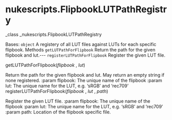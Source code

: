 # nukescripts.FlipbookLUTPathRegistry
_class _nukescripts.FlipbookLUTPathRegistry

Bases: `object`
A registery of all LUT files against LUTs for each specific flipbook.
Methods
`getLUTPathForFlipbook`  Return the path for the given flipbook and lut.---
`registerLUTPathForFlipbook`  Register the given LUT file.

getLUTPathForFlipbook(_flipbook_ , _lut_)

Return the path for the given flipbook and lut. May return an empty string if none registered. :param flipbook: The unique name of the flipbook :param lut: The unique name for the LUT, e.g. ‘sRGB’ and ‘rec709’
registerLUTPathForFlipbook(_flipbook_ , _lut_ , _path_)

Register the given LUT file. :param flipbook: The unique name of the flipbook :param lut: The unique name for the LUT, e.g. ‘sRGB’ and ‘rec709’ :param path: Location of the flipbook specific file.